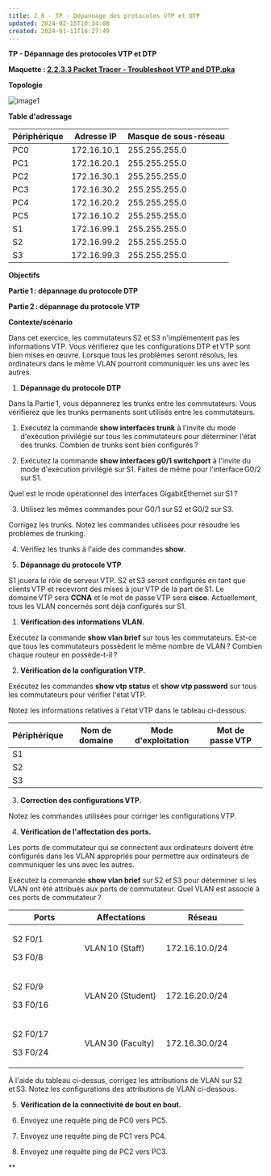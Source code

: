 ```yaml
---
title: 2_8 - TP - Dépannage des protocoles VTP et DTP  
updated: 2024-02-15T10:34:08
created: 2024-01-11T16:27:49
---
```


**TP - Dépannage des protocoles VTP et DTP**

**Maquette : [2.2.3.3 Packet Tracer - Troubleshoot VTP and DTP.pka](https://groupesb-my.sharepoint.com/:u:/g/personal/arthur_trouillon_saint-benigne_fr/EVe8PwSScUxJqOO_NkX9ff4BoysVeYQpinuiCgAHXPemWQ)**

**Topologie**

![image1](resources/b71593cad527481da7caed78bad828dc.png)

**Table d'adressage**

| **Périphérique** | **Adresse IP** | **Masque de sous-réseau** |
|-------------------|-----------------|----------------------------|
| PC0              | 172.16.10.1    | 255.255.255.0             |
| PC1              | 172.16.20.1    | 255.255.255.0             |
| PC2              | 172.16.30.1    | 255.255.255.0             |
| PC3              | 172.16.30.2    | 255.255.255.0             |
| PC4              | 172.16.20.2    | 255.255.255.0             |
| PC5              | 172.16.10.2    | 255.255.255.0             |
| S1               | 172.16.99.1    | 255.255.255.0             |
| S2               | 172.16.99.2    | 255.255.255.0             |
| S3               | 172.16.99.3    | 255.255.255.0             |

**Objectifs**

**Partie 1 : dépannage du protocole DTP**

**Partie 2 : dépannage du protocole VTP**

**Contexte/scénario**

Dans cet exercice, les commutateurs S2 et S3 n'implémentent pas les informations VTP. Vous vérifierez que les configurations DTP et VTP sont bien mises en œuvre. Lorsque tous les problèmes seront résolus, les ordinateurs dans le même VLAN pourront communiquer les uns avec les autres.

1.  **Dépannage du protocole DTP**

Dans la Partie 1, vous dépannerez les trunks entre les commutateurs. Vous vérifierez que les trunks permanents sont utilisés entre les commutateurs.

1.  Exécutez la commande **show interfaces trunk** à l'invite du mode d'exécution privilégié sur tous les commutateurs pour déterminer l'état des trunks. Combien de trunks sont bien configurés ?

2.  Exécutez la commande **show interfaces g0/1 switchport** à l'invite du mode d'exécution privilégié sur S1. Faites de même pour l'interface G0/2 sur S1.

Quel est le mode opérationnel des interfaces GigabitEthernet sur S1 ?

3.  Utilisez les mêmes commandes pour G0/1 sur S2 et G0/2 sur S3.

Corrigez les trunks. Notez les commandes utilisées pour résoudre les problèmes de trunking.

4.  Vérifiez les trunks à l'aide des commandes **show**.

2.  **Dépannage du protocole VTP**

S1 jouera le rôle de serveur VTP. S2 et S3 seront configurés en tant que clients VTP et recevront des mises à jour VTP de la part de S1. Le domaine VTP sera **CCNA** et le mot de passe VTP sera **cisco**. Actuellement, tous les VLAN concernés sont déjà configurés sur S1.

1.  **Vérification des informations VLAN.**

Exécutez la commande **show vlan brief** sur tous les commutateurs. Est-ce que tous les commutateurs possèdent le même nombre de VLAN ? Combien chaque routeur en possède-t-il ?

2.  **Vérification de la configuration VTP.**

Exécutez les commandes **show vtp status** et **show vtp password** sur tous les commutateurs pour vérifier l'état VTP.

Notez les informations relatives à l'état VTP dans le tableau ci-dessous.

| **Périphérique** | **Nom de domaine** | **Mode d'exploitation** | **Mot de passe VTP** |
|----|----|----|----|
| S1 |  |  |  |
| S2 |  |  |  |
| S3 |  |  |  |

3.  **Correction des configurations VTP.**

Notez les commandes utilisées pour corriger les configurations VTP.

4.  **Vérification de l'affectation des ports.**

Les ports de commutateur qui se connectent aux ordinateurs doivent être configurés dans les VLAN appropriés pour permettre aux ordinateurs de communiquer les uns avec les autres.

Exécutez la commande **show vlan brief** sur S2 et S3 pour déterminer si les VLAN ont été attribués aux ports de commutateur. Quel VLAN est associé à ces ports de commutateur ?

<table>
<colgroup>
<col style="width: 30%" />
<col style="width: 34%" />
<col style="width: 34%" />
</colgroup>
<thead>
<tr class="header">
<th><strong>Ports</strong></th>
<th><strong>Affectations</strong></th>
<th><strong>Réseau</strong></th>
</tr>
</thead>
<tbody>
<tr class="odd">
<td><p>S2 F0/1</p>
<p>S3 F0/8</p></td>
<td>VLAN 10 (Staff)</td>
<td>172.16.10.0/24</td>
</tr>
<tr class="even">
<td><p>S2 F0/9</p>
<p>S3 F0/16</p></td>
<td>VLAN 20 (Student)</td>
<td>172.16.20.0/24</td>
</tr>
<tr class="odd">
<td><p>S2 F0/17</p>
<p>S3 F0/24</p></td>
<td>VLAN 30 (Faculty)</td>
<td>172.16.30.0/24</td>
</tr>
</tbody>
</table>

À l'aide du tableau ci-dessus, corrigez les attributions de VLAN sur S2 et S3. Notez les configurations des attributions de VLAN ci-dessous.

5.  **Vérification de la connectivité de bout en bout.**

1.  Envoyez une requête ping de PC0 vers PC5.

2.  Envoyez une requête ping de PC1 vers PC4.

3.  Envoyez une requête ping de PC2 vers PC3.

**
